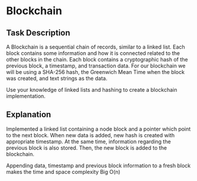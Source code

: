 # Blockchain

## Task Description
A Blockchain is a sequential chain of records, similar to a linked list. Each block contains some information and how it is connected related to the other blocks in the chain. Each block contains a cryptographic hash of the previous block, a timestamp, and transaction data. For our blockchain we will be using a SHA-256 hash, the Greenwich Mean Time when the block was created, and text strings as the data.

Use your knowledge of linked lists and hashing to create a blockchain implementation.


## Explanation
Implemented a linked list containing a node block and a pointer which point to the next block. When new data is added, new hash is created with appropriate timestamp. At the same time, information regarding the previous block is also stored. 
Then, the new block is added to the blockchain. 

Appending data, timestamp and previous block information to a fresh block makes the time and space complexity Big O(n)